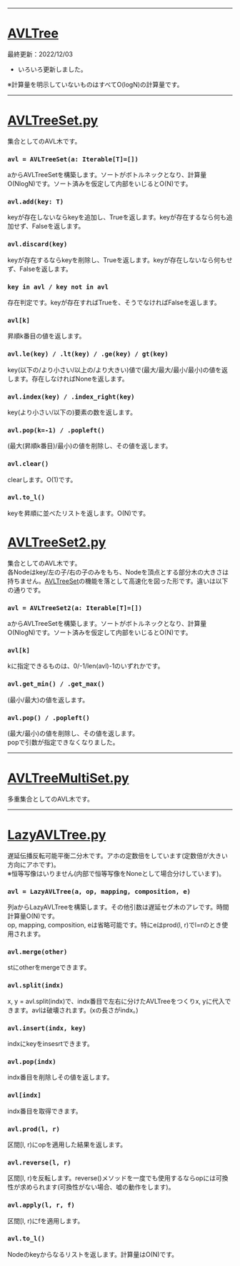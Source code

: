 _____

# [AVLTree](https://github.com/titanium-22/Library/blob/main/BST/AVLTree)

最終更新：2022/12/03  

- いろいろ更新しました。

※計算量を明示していないものはすべてO(logN)の計算量です。

_____

# [AVLTreeSet.py](https://github.com/titanium-22/Library/blob/main/BST/AVLTree/AVLTreeSet.py)
集合としてのAVL木です。

### ```avl = AVLTreeSet(a: Iterable[T]=[])```
aからAVLTreeSetを構築します。ソートがボトルネックとなり、計算量O(NlogN)です。ソート済みを仮定して内部をいじるとO(N)です。

### ```avl.add(key: T)```
keyが存在しないならkeyを追加し、Trueを返します。keyが存在するなら何も追加せず、Falseを返します。

### ```avl.discard(key)```
keyが存在するならkeyを削除し、Trueを返します。keyが存在しないなら何もせず、Falseを返します。

### ```key in avl / key not in avl```
存在判定です。keyが存在すればTrueを、そうでなければFalseを返します。

### ```avl[k]```
昇順k番目の値を返します。

### ```avl.le(key) / .lt(key) / .ge(key) / gt(key)```
key(以下の/より小さい/以上の/より大きい)値で(最大/最大/最小/最小)の値を返します。存在しなければNoneを返します。

### ```avl.index(key) / .index_right(key)```
key(より小さい/以下の)要素の数を返します。

### ```avl.pop(k=-1) / .popleft()```
(最大(昇順k番目)/最小)の値を削除し、その値を返します。

### ```avl.clear()```
clearします。O(1)です。

### ```avl.to_l()```
keyを昇順に並べたリストを返します。O(N)です。

# [AVLTreeSet2.py](https://github.com/titanium-22/Library/blob/main/BST/AVLTree/AVLTreeSet2.py)
集合としてのAVL木です。  
各Nodeはkey/左の子/右の子のみをもち、Nodeを頂点とする部分木の大きさは持ちません。[AVLTreeSet](https://github.com/titanium-22/Library/blob/main/BST/AVLTree/AVLTreeSet.py)の機能を落として高速化を図った形です。違いは以下の通りです。

### ```avl = AVLTreeSet2(a: Iterable[T]=[])```
aからAVLTreeSetを構築します。ソートがボトルネックとなり、計算量O(NlogN)です。ソート済みを仮定して内部をいじるとO(N)です。

### ```avl[k]```
kに指定できるものは、0/-1/len(avl)-1のいずれかです。

### ```avl.get_min() / .get_max()```
(最小/最大)の値を返します。

### ```avl.pop() / .popleft()```
(最大/最小)の値を削除し、その値を返します。  
popで引数が指定できなくなりました。



_____
# [AVLTreeMultiSet.py](https://github.com/titanium-22/Library/blob/main/BST/AVLTree/AVLTreeMultiSet.py)
多重集合としてのAVL木です。


_____
# [LazyAVLTree.py](https://github.com/titanium-22/Library/blob/main/BST/AVLTree/LazyAVLTree.py)
遅延伝播反転可能平衡二分木です。アホの定数倍をしています(定数倍が大きい方向にアホです)。  
※恒等写像はいりません(内部で恒等写像をNoneとして場合分けしています)。

### ```avl = LazyAVLTree(a, op, mapping, composition, e)```
列aからLazyAVLTreeを構築します。その他引数は遅延セグ木のアレです。時間計算量O(N)です。  
op, mapping, composition, eは省略可能です。特にeはprod(l, r)でl=rのとき使用されます。

### ```avl.merge(other)```
stにotherをmergeできます。

### ```avl.split(indx)```
x, y = avl.split(indx)で、indx番目で左右に分けたAVLTreeをつくりx, yに代入できます。avlは破壊されます。(xの長さがindx。)

### ```avl.insert(indx, key)```
indxにkeyをinsesrtできます。

### ```avl.pop(indx)```
indx番目を削除しその値を返します。

### ```avl[indx]```
indx番目を取得できます。

### ```avl.prod(l, r)```
区間[l, r)にopを適用した結果を返します。

### ```avl.reverse(l, r)```
区間[l, r)を反転します。reverse()メソッドを一度でも使用するならopには可換性が求められます(可換性がない場合、嘘の動作をします)。

### ```avl.apply(l, r, f)```
区間[l, r)にfを適用します。

### ```avl.to_l()```
Nodeのkeyからなるリストを返します。計算量はO(N)です。

